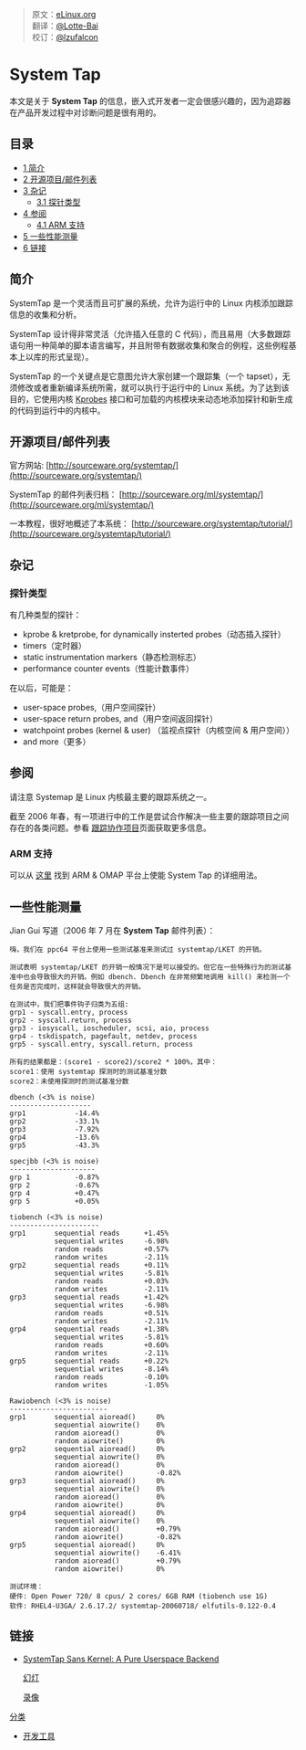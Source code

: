 > 原文：[eLinux.org](http://elinux.org/System_Tap "http://eLinux.org/Debugging_The_Linux_Kernel_Using_Gdb") <br />
> 翻译：[@Lotte-Bai](https://github.com/Lotte-Bai) <br />
> 校订：[@lzufalcon](https://github.com/lzufalcon) <br />

# System Tap

本文是关于 **System Tap** 的信息，嵌入式开发者一定会很感兴趣的，因为追踪器在产品开发过程中对诊断问题是很有用的。
## 目录
-   [1 简介](#introduction)
-   [2 开源项目/邮件列表](#open-source-projects-mailing-lists)
-   [3 杂记](#miscellaneous-notes)
    -   [3.1 探针类型](#probe-types)
-   [4 参阅](#see-also)
    -   [4.1 ARM 支持](#arm-support)
-   [5 一些性能测量](#some-performance-measurements)
-   [6 链接](#links)

<span id="introduction"></span>

## 简介

SystemTap 是一个灵活而且可扩展的系统，允许为运行中的 Linux 内核添加跟踪信息的收集和分析。

SystemTap 设计得非常灵活（允许插入任意的 C 代码），而且易用（大多数跟踪语句用一种简单的脚本语言编写，并且附带有数据收集和聚合的例程，这些例程基本上以库的形式呈现）。

SystemTap 的一个关键点是它意图允许大家创建一个跟踪集（一个 tapset），无须修改或者重新编译系统所需，就可以执行于运行中的 Linux 系统。为了达到该目的，它使用内核 [Kprobes](http://www-users.cs.umn.edu/~boutcher/kprobes/) 接口和可加载的内核模块来动态地添加探针和新生成的代码到运行中的内核中。

<span id="open-source-projects-mailing-lists"></span>

## 开源项目/邮件列表

官方网站:
[http://sourceware.org/systemtap/](http://sourceware.org/systemtap/)

SystemTap 的邮件列表归档：
[http://sourceware.org/ml/systemtap/](http://sourceware.org/ml/systemtap/)

一本教程，很好地概述了本系统：
[http://sourceware.org/systemtap/tutorial/](http://sourceware.org/systemtap/tutorial/)

<span id="miscellaneous-notes"></span>

## 杂记

<span id="probe-types"></span>

### 探针类型

有几种类型的探针：

-   kprobe & kretprobe, for dynamically insterted probes（动态插入探针）
-   timers（定时器）
-   static instrumentation markers（静态检测标志）
-   performance counter events（性能计数事件）

在以后，可能是：

-   user-space probes,（用户空间探针）
-   user-space return probes, and（用户空间返回探针）
-   watchpoint probes (kernel & user) （监视点探针（内核空间 & 用户空间））
-   and more（更多）

<span id="see-also"></span>

## 参阅

请注意 Systemap 是 Linux 内核最主要的跟踪系统之一。

截至 2006 年春，有一项进行中的工作是尝试合作解决一些主要的跟踪项目之间存在的各类问题。参看 [跟踪协作项目](http://eLinux.org/Tracing_Collaboration_Project“跟踪合作项目”)页面获取更多信息。

<span id="arm-support"></span>

### ARM 支持

可以从 [这里](http://omappedia.org/wiki/Systemtap) 找到 ARM & OMAP 平台上使能 System Tap 的详细用法。

<span id="some-performance-measurements"></span>

## 一些性能测量

Jian Gui 写道（2006 年 7 月在 **System Tap** 邮件列表）：

    嗨，我们在 ppc64 平台上使用一些测试基准来测试过 systemtap/LKET 的开销。

    测试表明 systemtap/LKET 的开销一般情况下是可以接受的。但它在一些特殊行为的测试基准中也会导致很大的开销。例如 dbench. Dbench 在非常频繁地调用 kill() 来检测一个任务是否完成时，这样就会导致很大的开销。

    在测试中，我们把事件钩子归类为五组:
    grp1 - syscall.entry, process
    grp2 - syscall.return, process
    grp3 - iosyscall, ioscheduler, scsi, aio, process
    grp4 - tskdispatch, pagefault, netdev, process
    grp5 - syscall.entry, syscall.return, process

    所有的结果都是：(score1 - score2)/score2 * 100%，其中：
    score1：使用 systemtap 探测时的测试基准分数
    score2：未使用探测时的测试基准分数

    dbench (<3% is noise)
    --------------------
    grp1            -14.4%
    grp2            -33.1%
    grp3            -7.92%
    grp4            -13.6%
    grp5            -43.3%

    specjbb (<3% is noise)
    ---------------------
    grp 1           -0.87%
    grp 2           -0.67%
    grp 4           +0.47%
    grp 5           +0.05%

    tiobench (<3% is noise)
    ----------------------
    grp1       sequential reads      +1.45%
               sequential writes     -6.98%
               random reads          +0.57%
               random writes         -2.11%
    grp2       sequential reads      +0.11%
               sequential writes     -5.81%
               random reads          +0.03%
               random writes         -2.11%
    grp3       sequential reads      +1.42%
               sequential writes     -6.98%
               random reads          +0.51%
               random writes         -2.11%
    grp4       sequential reads      +1.38%
               sequential writes     -5.81%
               random reads          +0.60%
               random writes         -2.11%
    grp5       sequential reads      +0.22%
               sequential writes     -8.14%
               random reads          -0.10%
               random writes         -1.05%

    Rawiobench (<3% is noise)
    ------------------------
    grp1       sequential aioread()     0%
               sequential aiowrite()    0%
               random aioread()         0%
               random aiowrite()        0%
    grp2       sequential aioread()     0%
               sequential aiowrite()    0%
               random aioread()         0%
               random aiowrite()        -0.82%
    grp3       sequential aioread()     0%
               sequential aiowrite()    0%
               random aioread()         0%
               random aiowrite()        0%
    grp4       sequential aioread()     0%
               sequential aiowrite()    0%
               random aioread()         +0.79%
               random aiowrite()        -0.82%
    grp5       sequential aioread()     0%
               sequential aiowrite()    -6.41%
               random aioread()         +0.79%
               random aiowrite()        0%

    测试环境：
    硬件: Open Power 720/ 8 cpus/ 2 cores/ 6GB RAM (tiobench use 1G)
    软件: RHEL4-U3GA/ 2.6.17.2/ systemtap-20060718/ elfutils-0.122-0.4

<span id="links"></span>

## 链接

-   [SystemTap Sans Kernel: A Pure Userspace Backend](https://events.linuxfoundation.org/events/collaboration-summit/stone)

    [幻灯](https://events.linuxfoundation.org/images/stories/pdf/lfcs2012_jstone.pdf)
    
    [录像](http://video.linux.com/videos/systemtap-sans-kernel-a-pure-userspace-backend)


[分类](http://eLinux.org/Special:Categories "Special:Categories")

-   [开发工具](http://eLinux.org/Category:Development_Tools "Category:Development Tools")
